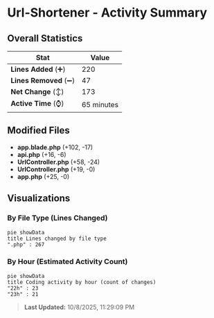 # Url-Shortener - Activity Summary 

## Overall Statistics

| Stat                   | Value                                                             |
| ---------------------- | ----------------------------------------------------------------- |
| **Lines Added** (➕)   | 220                                          |
| **Lines Removed** (➖) | 47                                        |
| **Net Change** (↕)    | 173                |
| **Active Time** (⌚)   | 65 minutes |


## Modified Files
- **app.blade.php** (+102, -17)
- **api.php** (+16, -6)
- **UrlController.php** (+58, -24)
- **UrlController.php** (+19, -0)
- **app.php** (+25, -0)

## Visualizations

### By File Type (Lines Changed)

```mermaid
pie showData
title Lines changed by file type
".php" : 267
```

### By Hour (Estimated Activity Count)

```mermaid
pie showData
title Coding activity by hour (count of changes)
"22h" : 23
"23h" : 21
```


> **Last Updated:** 10/8/2025, 11:29:09 PM